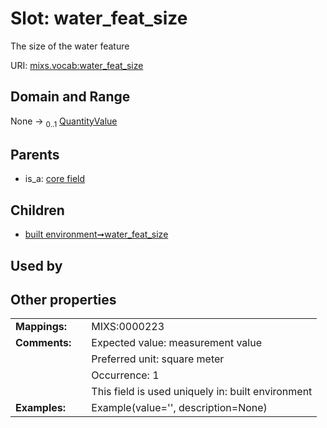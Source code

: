 
# Slot: water_feat_size


The size of the water feature

URI: [mixs.vocab:water_feat_size](https://w3id.org/mixs/vocab/water_feat_size)


## Domain and Range

None &#8594;  <sub>0..1</sub> [QuantityValue](QuantityValue.md)

## Parents

 *  is_a: [core field](core_field.md)

## Children

 *  [built environment➞water_feat_size](built_environment_water_feat_size.md)

## Used by


## Other properties

|  |  |  |
| --- | --- | --- |
| **Mappings:** | | MIXS:0000223 |
| **Comments:** | | Expected value: measurement value |
|  | | Preferred unit: square meter |
|  | | Occurrence: 1 |
|  | | This field is used uniquely in: built environment |
| **Examples:** | | Example(value='', description=None) |

